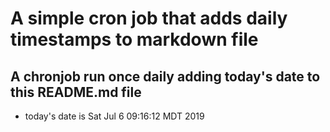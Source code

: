 A simple cron job that adds daily timestamps to markdown file
============================================================
## A chronjob run once daily adding today's date to this README.md file
* today's date is Sat Jul  6 09:16:12 MDT 2019
